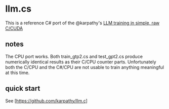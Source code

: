 # llm.cs

This is a reference C# port of the @karpathy's [LLM training in simple, raw C/CUDA](https://github.com/karpathy/llm.c)

## notes

The CPU port works. Both train_gtp2.cs and test_gpt2.cs produce numerically identical results as their C/CPU counter parts. Unfortunately both the C/CPU and the C#/CPU are not usable to train anything meaningful at this time.

## quick start

See [https://github.com/karpathy/llm.c]
